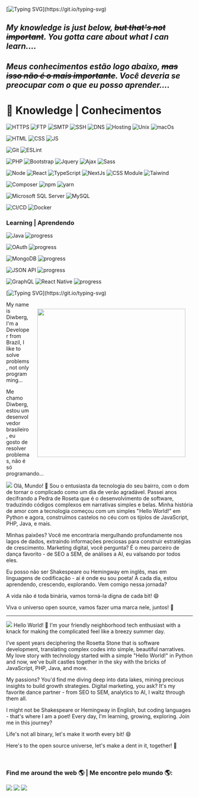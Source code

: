 [![Typing SVG](https://readme-typing-svg.herokuapp.com?font=Pangolin&size=35&duration=3000&pause=0&color=F7C544&center=true&vCenter=true&multiline=true&repeat=false&width=1000&height=100&lines=Welcome+to+my+GitHub...+If+you're+a+recruiter...+;Hit+me+up+-+I'm+looking+for+new+opportunities!)](https://git.io/typing-svg)
## _My knowledge is just below, ~~but that's not important~~. You gotta care about what I can learn...._ 
## _Meus conhecimentos estão logo abaixo, ~~mas isso não é o mais importante~~. Você deveria se preocupar com o que eu posso aprender...._ 

 
# 🔮 Knowledge | Conhecimentos
![HTTPS](https://img.shields.io/badge/-HTTPS-%23333?style=plastic-square&logo=internetexplorer&logoColor=white)
![FTP](https://img.shields.io/badge/-FTP-%23333?style=plastic-square&logo=amazonec2&logoColor=white)
![SMTP](https://img.shields.io/badge/-SMTP-%23333?style=plastic-square&logo=minutemailer&logoColor=white)
![SSH](https://img.shields.io/badge/-SSH-%23333?style=plastic-square&logo=gnometerminal&logoColor=white)
![DNS](https://img.shields.io/badge/-DNS-%23333?style=plastic-square&logo=instatus&logoColor=white)
![Hosting](https://img.shields.io/badge/-Hosting-%23333?style=plastic-square&logo=hotelsdotcom&logoColor=white)
![Unix](https://img.shields.io/badge/-Unix-%23333?style=plastic-square&logo=linux&logoColor=white)
![macOs](https://img.shields.io/badge/-macOS-%23333?style=plastic-square&logo=apple&logoColor=white)


![HTML](https://img.shields.io/badge/-HTML-%23E34F26?style=plastic-square&logo=html5&logoColor=white)
![CSS](https://img.shields.io/badge/-CSS-%231572B6?style=plastic-square&logo=css3&logoColor=white)
![JS](https://img.shields.io/badge/-JavaScript-%23F7DF1E?style=plastic-square&logo=javascript&logoColor=white)


![Git](https://img.shields.io/badge/-Git%2FGitHub-%23333?style=plastic-square&logo=github)
![ESLint](https://img.shields.io/badge/-ESLint-%23333?style=plastic-square&logo=eslint&logoColor=%234B32C3)


![PHP](https://img.shields.io/badge/-PHP-%23333?style=plastic-square&logo=php)
![Bootstrap](https://img.shields.io/badge/-Bootstrap-%23333?style=plastic-square&logo=bootstrap)
![Jquery](https://img.shields.io/badge/-jQuery-%23333?style=plastic-square&logo=jquery&logoColor=%230769AD)
![Ajax](https://img.shields.io/badge/-Ajax-%23333?style=plastic-square&logo=jquery&logoColor=%230769AD)
![Sass](https://img.shields.io/badge/-Sass-%23333?style=plastic-square&logo=sass)


![Node](https://img.shields.io/badge/-Node-%23333?style=plastic-square&logo=nodedotjs)
![React](https://img.shields.io/badge/-React-%23333?style=plastic-square&logo=react)
![TypeScript](https://img.shields.io/badge/-TypeScript-%23333?style=plastic-square&logo=typescript)
![NextJs](https://img.shields.io/badge/-Next.js-%23333?style=plastic-square&logo=nextdotjs)
![CSS Module](https://img.shields.io/badge/-CSS%20Module-%23333?style=plastic-square&logo=cssmodules)
![Taiwind](https://img.shields.io/badge/-Tailwind%20CSS-%23333?style=plastic-square&logo=tailwindcss)


![Composer](https://img.shields.io/badge/-Composer-%23333?style=plastic-square&logo=composer&logoColor=%23885630)
![npm](https://img.shields.io/badge/-npm-%23333?style=plastic-square&logo=npm)
![yarn](https://img.shields.io/badge/-yarn-%23333?style=plastic-square&logo=yarn)


![Microsoft SQL Server](https://img.shields.io/badge/-SQL%20Server-%23333?style=plastic-square&logo=microsoft-sql-server&logoColor=%23CC2927)
![MySQL](https://img.shields.io/badge/-MySQL-%23333?style=plastic-square&logo=mysql)

![CI/CD](https://img.shields.io/badge/-CI%2FCD-%23333?style=plastic-square&logo=immer&logoColor=white)
![Docker](https://img.shields.io/badge/-Docker-%23333?style=plastic-square&logo=docker)

### Learning | Aprendendo

![Java](https://img.shields.io/badge/-Java-%23333?style=plastic-square&logo=coffeescript)
![progress](https://progress-bar.dev/80/ "progress")


![OAuth](https://img.shields.io/badge/-OAuth-%23333?style=plastic-square&logo=webauthn)
![progress](https://progress-bar.dev/40/ "progress")


![MongoDB](https://img.shields.io/badge/-MongoDB-%23333?style=plastic-square&logo=mongodb)
![progress](https://progress-bar.dev/30/ "progress")


![JSON API](https://img.shields.io/badge/-JSON%20API-%23333?style=plastic-square&logo=json)
![progress](https://progress-bar.dev/25/ "progress")


![GraphQL](https://img.shields.io/badge/-GraphQL-%23333?style=plastic-square&logo=graphql&logoColor=%23E10098)
![React Native](https://img.shields.io/badge/-React%20Native-%23333?style=plastic-square&logo=react)
![progress](https://progress-bar.dev/0/ "progress")



[![Typing SVG](https://readme-typing-svg.herokuapp.com?font=Pangolin&size=35&duration=3000&pause=1000&color=F7C544&center=true&vCenter=true&multiline=true&repeat=false&width=1000&height=100&lines=In+continuous+learning...)](https://git.io/typing-svg)

<img align="right" width="400" src="https://media0.giphy.com/media/M9kgjEsLG6LMbYC9dl/giphy.gif?cid=ecf05e477d07cb985aa03e0fe8362322b249add8b41a3971&rid=giphy.gif" style="margin: 20px;" />

My name is Diwberg, I'm a Developer from Brazil, I like to solve problems, not only programming...

Me chamo Diwberg, estou um desenvolvedor brasileiro, eu gosto de resolver problemas, não é só programando...

<img src="https://img.shields.io/badge/lang-pt--BR-informational?style=social&logo=googletranslate" target="_blank">
Olá, Mundo! 👋 Sou o entusiasta da tecnologia do seu bairro, com o dom de tornar o complicado como um dia de verão agradável.
Passei anos decifrando a Pedra de Roseta que é o desenvolvimento de software, traduzindo códigos complexos em narrativas simples e belas. Minha história de amor com a tecnologia começou com um simples "Hello World!" em Python e agora, construímos castelos no céu com os tijolos de JavaScript, PHP, Java, e mais.

Minhas paixões? Você me encontraria mergulhando profundamente nos lagos de dados, extraindo informações preciosas para construir estratégias de crescimento. Marketing digital, você pergunta? É o meu parceiro de dança favorito - de SEO a SEM, de análises a AI, eu valsando por todos eles.

Eu posso não ser Shakespeare ou Hemingway em inglês, mas em linguagens de codificação - aí é onde eu sou poeta! A cada dia, estou aprendendo, crescendo, explorando. Vem comigo nessa jornada?

A vida não é toda binária, vamos torná-la digna de cada bit! 😄

Viva o universo open source, vamos fazer uma marca nele, juntos! 🚀

---
<img src="https://img.shields.io/badge/lang-en-informational?style=social&logo=googletranslate" target="_blank">
Hello World! 👋 I'm your friendly neighborhood tech enthusiast with a knack for making the complicated feel like a breezy summer day. 

I’ve spent years deciphering the Rosetta Stone that is software development, translating complex codes into simple, beautiful narratives. My love story with technology started with a simple "Hello World!" in Python and now, we've built castles together in the sky with the bricks of JavaScript, PHP, Java, and more.

My passions? You'd find me diving deep into data lakes, mining precious insights to build growth strategies. Digital marketing, you ask? It's my favorite dance partner - from SEO to SEM, analytics to AI, I waltz through them all.

I might not be Shakespeare or Hemingway in English, but coding languages - that's where I am a poet! Every day, I'm learning, growing, exploring. Join me in this journey?

Life's not all binary, let's make it worth every bit! 😄

Here's to the open source universe, let's make a dent in it, together! 🚀

<br/> 


### Find me around the web 🌎 | Me encontre pelo mundo 🌎:
<a href="mailto:diwberg@gmail.com" target="_blank" rel="external"><img src="https://img.shields.io/badge/-Gmail-%23E4405F?style=for-the-badge&logo=google&logoColor=white" target="_blank"></a>
<a href="https://www.linkedin.com/in/diwberg-de-andrade-pereira-7670a91ab/" target="_blank" rel="external"><img src="https://img.shields.io/badge/-LinkedIn-%230077B5?style=for-the-badge&logo=linkedin&logoColor=white" target="_blank"></a>
<a href="https://www.instagram.com/diwberg/" target="_blank" rel="external"><img src="https://img.shields.io/badge/-Instagram-%23E4405F?style=for-the-badge&logo=instagram&logoColor=white" target="_blank"></a>
<br/>
